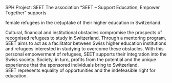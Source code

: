 SPH Project: SEET
The association “SEET – Support Education, Empower Together” supports

female refugees in the (re)uptake of their higher education in Switzerland.

Cultural, financial and institutional obstacles compromise the prospects of recognised refugees to study in Switzerland. Through a mentoring program, SEET aims to act as a facilitator between Swiss higher education institutions and refugees interested in studying to overcome these obstacles. With this personal empowerment of refugees, SEET supports their integration into the Swiss society. Society, in turn, profits from the potential and the unique experience that the sponsored individuals bring to Switzerland.  
SEET represents equality of opportunities and the indefeasible right for education.  
  
